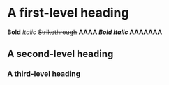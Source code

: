 # A first-level heading
**Bold**
*Italic*
~~Strikethrough~~
**AAAA *Bold Italic* AAAAAAA**
## A second-level heading
### A third-level heading